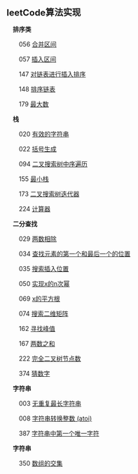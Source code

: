 <big><big>**leetCode算法实现**</big></big>

&emsp;**排序类**

&emsp;&emsp;056 [合并区间](https://github.com/SimmyZhong/leetCode/blob/master/56_mergeSection.py)

&emsp;&emsp;057 [插入区间](https://github.com/SimmyZhong/leetCode/blob/master/57_insertionSection.py)

&emsp;&emsp;147 [对链表进行插入排序](https://github.com/SimmyZhong/leetCode/blob/master/147_insertionSortList.py)

&emsp;&emsp;148 [排序链表](https://github.com/SimmyZhong/leetCode/blob/master/148_sortList.py)

&emsp;&emsp;179 [最大数](https://github.com/SimmyZhong/leetCode/blob/master/179_MaxNum.py)

&emsp;**栈**

&emsp;&emsp;020 [有效的字符串](https://github.com/SimmyZhong/leetCode/blob/master/20_validBrackets.py)

&emsp;&emsp;022 [括号生成](https://github.com/SimmyZhong/leetCode/blob/master/22_generate-parentheses.py)

&emsp;&emsp;094 [二叉搜索树中序遍历](https://github.com/SimmyZhong/leetCode/blob/master/94_inorder_traversal.py)

&emsp;&emsp;155 [最小栈](https://github.com/SimmyZhong/leetCode/blob/master/155_minStack.py)

&emsp;&emsp;173 [二叉搜索树迭代器](https://github.com/SimmyZhong/leetCode/blob/master/173_BST_iterator.py)

&emsp;&emsp;224 [计算器](https://github.com/SimmyZhong/leetCode/blob/master/224_calculator.py)

&emsp;**二分查找**

&emsp;&emsp;029 [两数相除](https://github.com/SimmyZhong/leetCode/blob/master/29_divide-two-integers.py)

&emsp;&emsp;034 [查找元素的第一个和最后一个的位置](https://github.com/SimmyZhong/leetCode/blob/master/34_first_and_last_element.py)

&emsp;&emsp;035 [搜索插入位置](https://github.com/SimmyZhong/leetCode/blob/master/35_search-insert-position.py)

&emsp;&emsp;050 [实现x的n次幂](https://github.com/SimmyZhong/leetCode/blob/master/50_powx-n.py)

&emsp;&emsp;069 [x的平方根](https://github.com/SimmyZhong/leetCode/blob/master/69_sqrtx.py)

&emsp;&emsp;074 [搜索二维矩阵](https://github.com/SimmyZhong/leetCode/blob/master/74_search_2d_matrix.py)

&emsp;&emsp;162 [寻找峰值](https://github.com/SimmyZhong/leetCode/blob/master/162_find_peak_element.py)

&emsp;&emsp;167 [两数之和](https://github.com/SimmyZhong/leetCode/blob/master/167_two_sum.go)

&emsp;&emsp;222 [完全二叉树节点数](https://github.com/SimmyZhong/leetCode/blob/master/222_count_complete_tree_nodes.py)

&emsp;&emsp;374 [猜数字](https://github.com/SimmyZhong/leetCode/blob/master/374_guess-num.py)

&emsp;**字符串**
	
&emsp;&emsp;003 [无重复最长字符串](https://github.com/SimmyZhong/leetCode/blob/master/3_maxString.py)

&emsp;&emsp;008 [字符串转换整数 (atoi) ](https://github.com/SimmyZhong/leetCode/blob/master/8_string-to-integer-atoi.py)

&emsp;&emsp;387 [字符串中第一个唯一字符](https://github.com/SimmyZhong/leetCode/blob/master/387_first-unique-character-in-a-string.py)

&emsp;**字符串**
	
&emsp;&emsp;350 [数组的交集](https://github.com/SimmyZhong/leetCode/blob/master/golang/350_intersection-of-two-arrays-ii.go)

